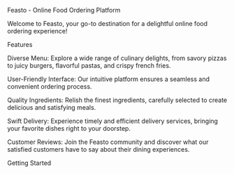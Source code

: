Feasto - Online Food Ordering Platform

Welcome to Feasto, your go-to destination for a delightful online food ordering experience!

Features

Diverse Menu: Explore a wide range of culinary delights, from savory pizzas to juicy burgers, flavorful pastas, and crispy french fries.

User-Friendly Interface: Our intuitive platform ensures a seamless and convenient ordering process.

Quality Ingredients: Relish the finest ingredients, carefully selected to create delicious and satisfying meals.

Swift Delivery: Experience timely and efficient delivery services, bringing your favorite dishes right to your doorstep.

Customer Reviews: Join the Feasto community and discover what our satisfied customers have to say about their dining experiences.

Getting Started
